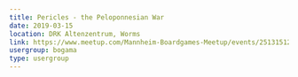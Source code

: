 ```yaml
---
title: Pericles - the Peloponnesian War
date: 2019-03-15
location: DRK Altenzentrum, Worms
link: https://www.meetup.com/Mannheim-Boardgames-Meetup/events/251315129/
usergroup: bogama
type: usergroup
---
```

